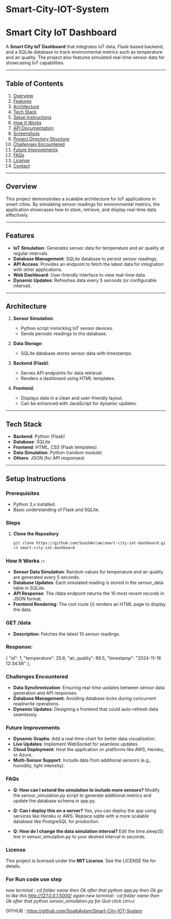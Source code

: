 # Smart-City-IOT-System
# Smart City IoT Dashboard

A **Smart City IoT Dashboard** that integrates IoT data, Flask-based backend, and a SQLite database 
to track environmental metrics such as temperature and air quality. The project also features simulated 
real-time sensor data for showcasing IoT capabilities.

---

## Table of Contents

1. [Overview](#overview)
2. [Features](#features)
3. [Architecture](#architecture)
4. [Tech Stack](#tech-stack)
5. [Setup Instructions](#setup-instructions)
6. [How It Works](#how-it-works)
7. [API Documentation](#api-documentation)
8. [Screenshots](#screenshots)
9. [Project Directory Structure](#project-directory-structure)
10. [Challenges Encountered](#challenges-encountered)
11. [Future Improvements](#future-improvements)
12. [FAQs](#faqs)
13. [License](#license)
14. [Contact](#contact)

---

## Overview

This project demonstrates a scalable architecture for IoT applications in smart cities. By simulating 
sensor readings for environmental metrics, the application showcases how to store, retrieve, and display 
real-time data effectively.

---

## Features

- **IoT Simulation**: Generates sensor data for temperature and air quality at regular intervals.
- **Database Management**: SQLite database to persist sensor readings.
- **API Access**: Provides an endpoint to fetch the latest data for integration with other applications.
- **Web Dashboard**: User-friendly interface to view real-time data.
- **Dynamic Updates**: Refreshes data every 5 seconds (or configurable interval).

---

## Architecture

1. **Sensor Simulation**:
   - Python script mimicking IoT sensor devices.
   - Sends periodic readings to the database.

2. **Data Storage**:
   - SQLite database stores sensor data with timestamps.

3. **Backend (Flask)**:
   - Serves API endpoints for data retrieval.
   - Renders a dashboard using HTML templates.

4. **Frontend**:
   - Displays data in a clean and user-friendly layout.
   - Can be enhanced with JavaScript for dynamic updates.

---

## Tech Stack

- **Backend**: Python (Flask)
- **Database**: SQLite
- **Frontend**: HTML, CSS (Flask templates)
- **Data Simulation**: Python (random module)
- **Others**: JSON (for API responses)

---

## Setup Instructions

### Prerequisites

- Python 3.x installed.
- Basic understanding of Flask and SQLite.

### Steps

1. **Clone the Repository**
   ```bash
   git clone https://github.com/SoaibAslam/smart-city-iot-dashboard.git
   cd smart-city-iot-dashboard

### How It Works :-

- **Sensor Data Simulation**: Random values for temperature and air quality are generated every 5 seconds.
- **Database Updates**: Each simulated reading is stored in the sensor_data table in SQLite.
- **API Response**: The /data endpoint returns the 10 most recent records in JSON format.
- **Frontend Rendering**: The root route (/) renders an HTML page to display the data.

### GET /data
- **Description**: Fetches the latest 10 sensor readings.

### Response:

  {
    "id": 1,
    "temperature": 25.6,
    "air_quality": 89.5,
    "timestamp": "2024-11-16 12:34:56"
  },


### Challenges Encountered

- **Data Synchronization**: Ensuring real-time updates between sensor data generation and API responses.
- **Database Management**: Avoiding database locks during concurrent read/write operations.
- **Dynamic Updates**: Designing a frontend that could auto-refresh data seamlessly.


### Future Improvements

- **Dynamic Graphs**: Add a real-time chart for better data visualization.
- **Live Updates**: Implement WebSocket for seamless updates.
- **Cloud Deployment**: Host the application on platforms like AWS, Heroku, or Azure.
- **Multi-Sensor Support**: Include data from additional sensors (e.g., humidity, light intensity).


### FAQs
- **Q: How can I extend the simulation to include more sensors?**
       Modify the sensor_simulation.py script to generate additional metrics and update the database schema in app.py.

- **Q: Can I deploy this on a server?**
    Yes, you can deploy the app using services like Heroku or AWS. Replace sqlite with a more scalable database like
    PostgreSQL for production.

- **Q: How do I change the data simulation interval?**
    Edit the time.sleep(5) line in sensor_simulation.py to your desired interval in seconds.

### License
This project is licensed under the **MIT License**. See the LICENSE file for details.


### For Run code use step

*new terminal : cd folder name then Ok after that python app.py then Ok go to like this http://127.0.0.1:5000/*
*again new terminal : cd folder name then Ok after that python sensor_simulation.py*
*for Quit click ctrl+c*



GIYHUB : https://github.com/SoaibAslam/Smart-City-IOT-System


